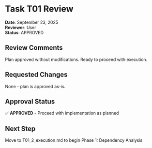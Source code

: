 # Task T01 Review

**Date**: September 23, 2025  
**Reviewer**: User  
**Status**: APPROVED  

## Review Comments

Plan approved without modifications. Ready to proceed with execution.

## Requested Changes

None - plan is approved as-is.

## Approval Status

✅ **APPROVED** - Proceed with implementation as planned

## Next Step

Move to T01_2_execution.md to begin Phase 1: Dependency Analysis
